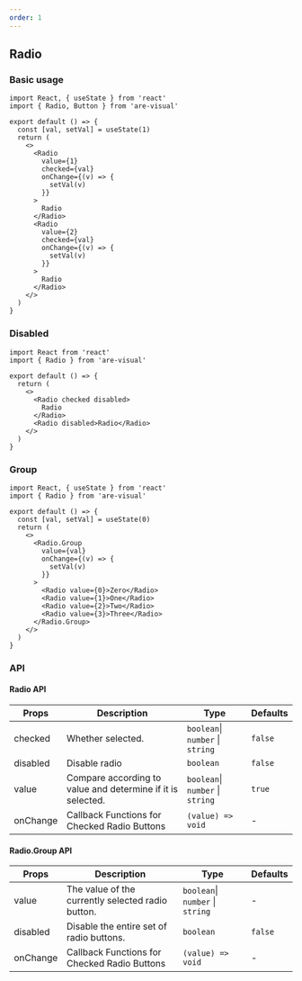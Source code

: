 ```yaml
---
order: 1
---
```


## Radio

### Basic usage

```tsx
import React, { useState } from 'react'
import { Radio, Button } from 'are-visual'

export default () => {
  const [val, setVal] = useState(1)
  return (
    <>
      <Radio
        value={1}
        checked={val}
        onChange={(v) => {
          setVal(v)
        }}
      >
        Radio
      </Radio>
      <Radio
        value={2}
        checked={val}
        onChange={(v) => {
          setVal(v)
        }}
      >
        Radio
      </Radio>
    </>
  )
}
```

### Disabled

```tsx
import React from 'react'
import { Radio } from 'are-visual'

export default () => {
  return (
    <>
      <Radio checked disabled>
        Radio
      </Radio>
      <Radio disabled>Radio</Radio>
    </>
  )
}
```

### Group

```tsx
import React, { useState } from 'react'
import { Radio } from 'are-visual'

export default () => {
  const [val, setVal] = useState(0)
  return (
    <>
      <Radio.Group
        value={val}
        onChange={(v) => {
          setVal(v)
        }}
      >
        <Radio value={0}>Zero</Radio>
        <Radio value={1}>One</Radio>
        <Radio value={2}>Two</Radio>
        <Radio value={3}>Three</Radio>
      </Radio.Group>
    </>
  )
}
```

### API

#### Radio API

| Props    | Description                                                 | Type                             | Defaults |
| -------- | ----------------------------------------------------------- | -------------------------------- | -------- |
| checked  | Whether selected.                                           | `boolean`\| `number` \| `string` | `false`  |
| disabled | Disable radio                                               | `boolean`                        | `false`  |
| value    | Compare according to value and determine if it is selected. | `boolean`\| `number` \| `string` | `true`   |
| onChange | Callback Functions for Checked Radio Buttons                | `(value) => void`                | -        |

#### Radio.Group API

| Props    | Description                                       | Type                             | Defaults |
| -------- | ------------------------------------------------- | -------------------------------- | -------- |
| value    | The value of the currently selected radio button. | `boolean`\| `number` \| `string` | -        |
| disabled | Disable the entire set of radio buttons.          | `boolean`                        | `false`  |
| onChange | Callback Functions for Checked Radio Buttons      | `(value) => void`                | -        |
